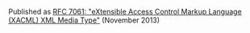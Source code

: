 Published as [RFC 7061: "eXtensible Access Control Markup Language (XACML) XML Media Type"](http://tools.ietf.org/html/rfc7061) (November 2013)